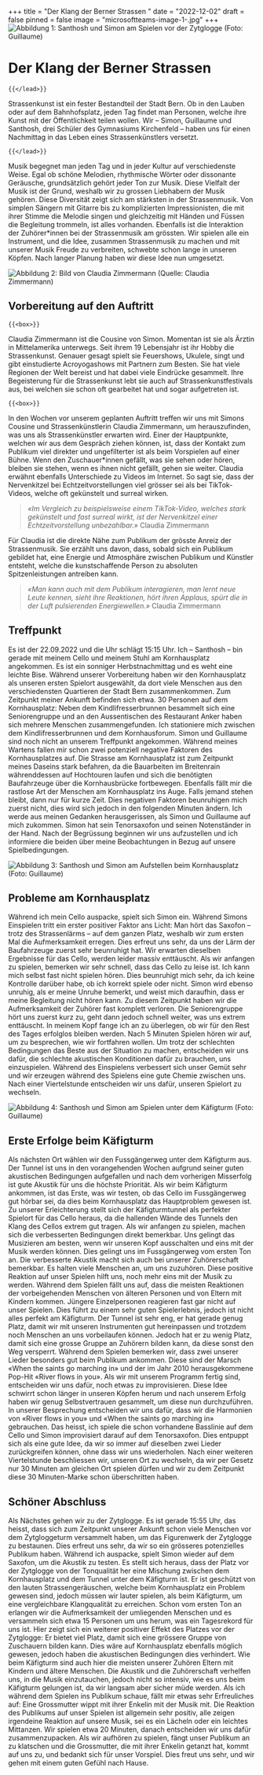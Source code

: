 +++
title = "Der Klang der Berner Strassen "
date = "2022-12-02"
draft = false
pinned = false
image = "microsoftteams-image-1-.jpg"
+++
![Abbildung 1: Santhosh und Simon am Spielen vor der Zytglogge (Foto: Guillaume)](microsoftteams-image-1-.jpg)

# Der Klang der Berner Strassen

`{{</lead>}}`

Strassenkunst ist ein fester Bestandteil der Stadt Bern. Ob in den Lauben oder auf dem Bahnhofsplatz, jeden Tag findet man Personen, welche ihre Kunst mit der Öffentlichkeit teilen wollen. Wir – Simon, Guillaume und Santhosh, drei Schüler des Gymnasiums Kirchenfeld – haben uns für einen Nachmittag in das Leben eines Strassenkünstlers versetzt.

`{{</lead>}}`

Musik begegnet man jeden Tag und in jeder Kultur auf verschiedenste Weise. Egal ob schöne Melodien, rhythmische Wörter oder dissonante Geräusche, grundsätzlich gehört jeder Ton zur Musik. Diese Vielfalt der Musik ist der Grund, weshalb wir zu grossen Liebhabern der Musik gehören. Diese Diversität zeigt sich am stärksten in der Strassenmusik. Von simplen Sängern mit Gitarre bis zu komplizierten Impressionisten, die mit ihrer Stimme die Melodie singen und gleichzeitig mit Händen und Füssen die Begleitung trommeln, ist alles vorhanden. Ebenfalls ist die Interaktion der Zuhörer*innen bei der Strassenmusik am grössten.
Wir spielen alle ein Instrument, und die Idee, zusammen Strassenmusik zu machen und mit unserer Musik Freude zu verbreiten, schwebte schon lange in unseren Köpfen. Nach langer Planung haben wir diese Idee nun umgesetzt.

![Abbildung 2: Bild von Claudia Zimmermann (Quelle: Claudia Zimmermann)](bild1.jpg)

## Vorbereitung auf den Auftritt

`{{<box>}}`

Claudia Zimmermann ist die Cousine von Simon. Momentan ist sie als Ärztin in Mittelamerika unterwegs. Seit ihrem 19 Lebensjahr ist ihr Hobby die Strassenkunst. Genauer gesagt spielt sie Feuershows, Ukulele, singt und gibt einstudierte Acroyogashows mit Partnern zum Besten. Sie hat viele Regionen der Welt bereist und hat dabei viele Eindrücke gesammelt. Ihre Begeisterung für die Strassenkunst lebt sie auch auf Strassenkunstfestivals aus, bei welchen sie schon oft gearbeitet hat und sogar aufgetreten ist.

`{{<box>}}`

In den Wochen vor unserem geplanten Auftritt treffen wir uns mit Simons Cousine und Strassenkünstlerin Claudia Zimmermann, um herauszufinden, was uns als Strassenkünstler erwarten wird. Einer der Hauptpunkte, welchen wir aus dem Gespräch ziehen können, ist, dass der Kontakt zum Publikum viel direkter und ungefilterter ist als beim Vorspielen auf einer Bühne. Wenn den Zuschauer*innen gefällt, was sie sehen oder hören, bleiben sie stehen, wenn es ihnen nicht gefällt, gehen sie weiter. Claudia erwähnt ebenfalls Unterschiede zu Videos im Internet. So sagt sie, dass der Nervenkitzel bei Echtzeitvorstellungen viel grösser sei als bei TikTok-Videos, welche oft gekünstelt und surreal wirken.

> *«Im Vergleich zu beispielsweise einem TikTok-Video, welches stark gekünstelt und fast surreal wirkt, ist der Nervenkitzel einer Echtzeitvorstellung unbezahlbar.»* Claudia Zimmermann

Für Claudia ist die direkte Nähe zum Publikum der grösste Anreiz der Strassenmusik. Sie erzählt uns davon, dass, sobald sich ein Publikum gebildet hat, eine Energie und Atmosphäre zwischen Publikum und Künstler entsteht, welche die kunstschaffende Person zu absoluten Spitzenleistungen antreiben kann.

> *«Man kann auch mit dem Publikum interagieren, man lernt neue Leute kennen, sieht ihre Reaktionen, hört ihren Applaus, spürt die in der Luft pulsierenden Energiewellen.»* Claudia Zimmermann

## Treffpunkt

Es ist der 22.09.2022 und die Uhr schlägt 15:15 Uhr. Ich – Santhosh – bin gerade mit meinem Cello und meinem Stuhl am Kornhausplatz angekommen. Es ist ein sonniger Herbstnachmittag und es weht eine leichte Bise. Während unserer Vorbereitung haben wir den Kornhausplatz als unseren ersten Spielort ausgewählt, da dort viele Menschen aus den verschiedensten Quartieren der Stadt Bern zusammenkommen. Zum Zeitpunkt meiner Ankunft befinden sich etwa. 30 Personen auf dem Kornhausplatz: Neben dem Kindlifresserbrunnen besammelt sich eine Seniorengruppe und an den Aussentischen des Restaurant Anker haben sich mehrere Menschen zusammengefunden. Ich stationiere mich zwischen dem Kindlifresserbrunnen und dem Kornhausforum. Simon und Guillaume sind noch nicht an unserem Treffpunkt angekommen. Während meines Wartens fallen mir schon zwei potenziell negative Faktoren des Kornhausplatzes auf. Die Strasse am Kornhausplatz ist zum Zeitpunkt meines Daseins stark befahren, da die Bauarbeiten im Breitenrain währenddessen auf Hochtouren laufen und sich die benötigten Baufahrzeuge über die Kornhausbrücke fortbewegen. Ebenfalls fällt mir die rastlose Art der Menschen am Kornhausplatz ins Auge. Falls jemand stehen bleibt, dann nur für kurze Zeit. Dies negativen Faktoren beunruhigen mich zuerst nicht, dies wird sich jedoch in den folgenden Minuten ändern. Ich werde aus meinen Gedanken herausgerissen, als Simon und Guillaume auf mich zukommen. Simon hat sein Tenorsaxofon und seinen Notenständer in der Hand. Nach der Begrüssung beginnen wir uns aufzustellen und ich informiere die beiden über meine Beobachtungen in Bezug auf unsere Spielbedingungen.

![Abbildung 3: Santhosh und Simon am Aufstellen beim Kornhausplatz (Foto: Guillaume)](microsoftteams-image.jpg)

## Probleme am Kornhausplatz

Während ich mein Cello auspacke, spielt sich Simon ein. Während Simons Einspielen tritt ein erster positiver Faktor ans Licht: Man hört das Saxofon – trotz des Strassenlärms – auf dem ganzen Platz, weshalb wir zum ersten Mal die Aufmerksamkeit erregen. Dies erfreut uns sehr, da uns der Lärm der Baufahrzeuge zuerst sehr beunruhigt hat. Wir erwarten dieselben Ergebnisse für das Cello, werden leider massiv enttäuscht. Als wir anfangen zu spielen, bemerken wir sehr schnell, dass das Cello zu leise ist. Ich kann mich selbst fast nicht spielen hören. Dies beunruhigt mich sehr, da ich keine Kontrolle darüber habe, ob ich korrekt spiele oder nicht. Simon wird ebenso unruhig, als er meine Unruhe bemerkt, und weist mich daraufhin, dass er meine Begleitung nicht hören kann. Zu diesem Zeitpunkt haben wir die Aufmerksamkeit der Zuhörer fast komplett verloren. Die Seniorengruppe hört uns zuerst kurz zu, geht dann jedoch schnell weiter, was uns extrem enttäuscht. In meinem Kopf fange ich an zu überlegen, ob wir für den Rest des Tages erfolglos bleiben werden. Nach 5 Minuten Spielen hören wir auf, um zu besprechen, wie wir fortfahren wollen. Um trotz der schlechten Bedingungen das Beste aus der Situation zu machen, entscheiden wir uns dafür, die schlechte akustischen Konditionen dafür zu brauchen, uns einzuspielen. Während des Einspielens verbessert sich unser Gemüt sehr und wir erzeugen während des Spielens eine gute Chemie zwischen uns. Nach einer Viertelstunde entscheiden wir uns dafür, unseren Spielort zu wechseln.

![Abbildung 4: Santhosh und Simon am Spielen unter dem Käfigturm (Foto: Guillaume)](microsoftteams-image-2-.jpg)

## Erste Erfolge beim Käfigturm

Als nächsten Ort wählen wir den Fussgängerweg unter dem Käfigturm aus. Der Tunnel ist uns in den vorangehenden Wochen aufgrund seiner guten akustischen Bedingungen aufgefallen und nach dem vorherigen Misserfolg ist gute Akustik für uns die höchste Priorität. Als wir beim Käfigturm ankommen, ist das Erste, was wir testen, ob das Cello im Fussgängerweg gut hörbar sei, da dies beim Kornhausplatz das Hauptproblem gewesen ist. Zu unserer Erleichterung stellt sich der Käfigturmtunnel als perfekter Spielort für das Cello heraus, da die hallenden Wände des Tunnels den Klang des Cellos extrem gut tragen. Als wir anfangen zu spielen, machen sich die verbesserten Bedingungen direkt bemerkbar. Uns gelingt das Musizieren am besten, wenn wir unseren Kopf ausschalten und eins mit der Musik werden können. Dies gelingt uns im Fussgängerweg vom ersten Ton an. Die verbesserte Akustik macht sich auch bei unserer Zuhörerschaft bemerkbar. Es halten viele Menschen an, um uns zuzuhören. Diese positive Reaktion auf unser Spielen hilft uns, noch mehr eins mit der Musik zu werden. Während dem Spielen fällt uns auf, dass die meisten Reaktionen der vorbeigehenden Menschen von älteren Personen und von Eltern mit Kindern kommen. Jüngere Einzelpersonen reagieren fast gar nicht auf unser Spielen. Dies führt zu einem sehr guten Spielerlebnis, jedoch ist nicht alles perfekt am Käfigturm. Der Tunnel ist sehr eng, er hat gerade genug Platz, damit wir mit unseren Instrumenten gut hereinpassen und trotzdem noch Menschen an uns vorbeilaufen können. Jedoch hat er zu wenig Platz, damit sich eine grosse Gruppe an Zuhörern bilden kann, da diese sonst den Weg versperrt. Während dem Spielen bemerken wir, dass zwei unserer Lieder besonders gut beim Publikum ankommen. Diese sind der Marsch «When the saints go marching in» und der im Jahr 2010 herausgekommene Pop-Hit «River flows in you». Als wir mit unserem Programm fertig sind, entscheiden wir uns dafür, noch etwas zu improvisieren. Diese Idee schwirrt schon länger in unseren Köpfen herum und nach unserem Erfolg haben wir genug Selbstvertrauen gesammelt, um diese nun durchzuführen. In unserer Besprechung entscheiden wir uns dafür, dass wir die Harmonien von «River flows in you» und «When the saints go marching in» gebrauchen. Das heisst, ich spiele die schon vorhandene Basslinie auf dem Cello und Simon improvisiert darauf auf dem Tenorsaxofon. Dies entpuppt sich als eine gute Idee, da wir so immer auf dieselben zwei Lieder zurückgreifen können, ohne dass wir uns wiederholen. Nach einer weiteren Viertelstunde beschliessen wir, unseren Ort zu wechseln, da wir per Gesetz nur 30 Minuten am gleichen Ort spielen dürfen und wir zu dem Zeitpunkt diese 30 Minuten-Marke schon überschritten haben.



## Schöner Abschluss

Als Nächstes gehen wir zu der Zytglogge. Es ist gerade 15:55 Uhr, das heisst, dass sich zum Zeitpunkt unserer Ankunft schon viele Menschen vor dem Zytgloggeturm versammelt haben, um das Figurenwerk der Zytglogge zu bestaunen. Dies erfreut uns sehr, da wir so ein grösseres potenzielles Publikum haben. Während ich auspacke, spielt Simon wieder auf dem Saxofon, um die Akustik zu testen. Es stellt sich heraus, dass der Platz vor der Zytglogge von der Tonqualität her eine Mischung zwischen dem Kornhausplatz und dem Tunnel unter dem Käfigturm ist. Er ist geschützt von den
lauten Strassengeräuschen, welche beim Kornhausplatz ein Problem gewesen sind, jedoch müssen wir lauter spielen, als beim Käfigturm, um eine vergleichbare Klangqualität zu erreichen.
Schon vom ersten Ton an erlangen wir die Aufmerksamkeit der umliegenden Menschen und es versammeln sich etwa 15 Personen um uns herum, was ein Tagesrekord für uns ist. Hier zeigt sich ein weiterer positiver Effekt des Platzes vor der Zytglogge: Er bietet viel Platz, damit sich eine grössere Gruppe von Zuschauern bilden kann. Dies wäre auf Kornhausplatz ebenfalls möglich gewesen, jedoch haben die akustischen Bedingungen dies verhindert. Wie beim Käfigturm sind auch hier die meisten unserer Zuhören Eltern mit Kindern und ältere Menschen. Die Akustik und die Zuhörerschaft verhelfen uns, in die Musik einzutauchen, jedoch nicht so intensiv, wie es uns beim Käfigturm gelungen ist, da wir langsam aber sicher müde werden.
Als ich während dem Spielen ins Publikum schaue, fällt mir etwas sehr Erfreuliches auf: Eine Grossmutter wippt mit ihrer Enkelin mit der Musik mit. Die Reaktion des Publikums auf unser Spielen ist allgemein sehr positiv, alle zeigen irgendeine Reaktion auf unsere Musik, sei es ein Lächeln oder ein leichtes Mittanzen.
Wir spielen etwa 20 Minuten, danach entscheiden wir uns dafür zusammenzupacken. Als wir aufhören zu spielen, fängt unser Publikum an zu klatschen und die Grossmutter, die mit ihrer Enkelin getanzt hat, kommt auf uns zu, und bedankt sich für unser Vorspiel. Dies freut uns sehr, und wir gehen mit einem guten Gefühl nach Hause.